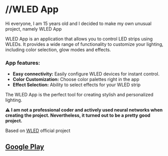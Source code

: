 # //WLED App
Hi everyone, I am 15 years old and I decided to make my own unusual project, namely WLED App

WLED App is an application that allows you to control LED strips using WLEDs. It provides a wide range of functionality to customize your lighting, including color selection, glow modes and effects.

### App features:

- **Easy connectivity:** Easily configure WLED devices for instant control.
- **Color Customization:** Choose color palettes right in the app
- **Effect Selection:** Ability to select effects for your WLED strip

The WLED App is the perfect tool for creating stylish and personalized lighting.

⚠️ **I am not a professional coder and actively used neural networks when creating the project. Nevertheless, it turned out to be a pretty good project.**

Based on [WLED](https://github.com/wled/WLED) official project
## [Google Play](https://play.google.com/store/apps/details?id=com.ymp.wled.app)

